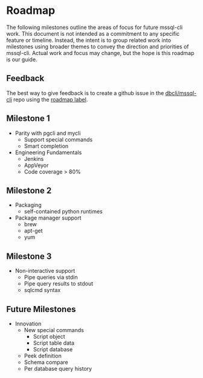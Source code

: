 # Roadmap
The following milestones outline the areas of focus for future mssql-cli work. This document is not intended as a commitment to any 
specific feature or timeline. Instead, the intent is to group related work into milestones using broader themes to convey the direction
and priorities of mssql-cli.  Actual work and focus may change, but the hope is this roadmap is our guide.

## Feedback
The best way to give feedback is to create a github issue in the [dbcli/mssql-cli](https://github.com/dbcli/mssql-cli/issues) repo 
using the [roadmap label](https://github.com/dbcli/mssql-cli/labels/roadmap). 

## Milestone 1
* Parity with pgcli and mycli
  * Support special commands
  * Smart completion
* Engineering Fundamentals
  * Jenkins
  * AppVeyor
  * Code coverage > 80%

## Milestone 2
* Packaging
  * self-contained python runtimes
* Package manager support
  * brew
  * apt-get
  * yum

## Milestone 3
* Non-interactive support
  * Pipe queries via stdin
  * Pipe query results to stdout
  * sqlcmd syntax

## Future Milestones
* Innovation
  * New special commands
    * Script object
    * Script table data
    * Script database
  * Peek definition
  * Schema compare
  * Per database query history
